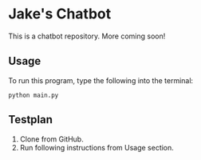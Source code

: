 # Jake's Chatbot

This is a chatbot repository. More coming soon!

## Usage

To run this program, type the following into the terminal:

```shell
python main.py
```

## Testplan

1. Clone from GitHub.
2. Run following instructions from Usage section.
